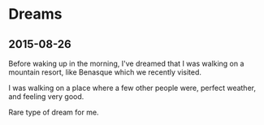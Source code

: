 # Dreams

## 2015-08-26

Before waking up in the morning, I've dreamed that I was walking on a mountain resort, like Benasque which we recently visited.

I was walking on a place where a few other people were, perfect weather, and feeling very good.

Rare type of dream for me.
